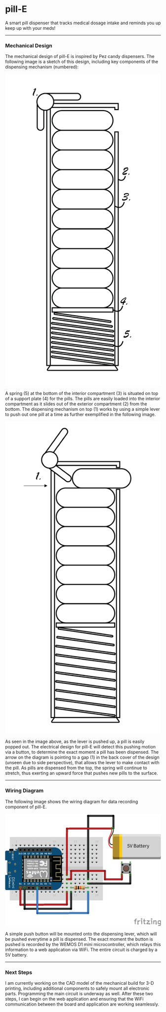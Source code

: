 # pill-E
A smart pill dispenser that tracks medical dosage intake and reminds you up keep up with your meds!

---
### Mechanical Design
The mechanical design of pill-E is inspired by Pez candy dispensers. The following image is a sketch of this design, including key components of the dispensing mechanism (numbered):

![Mechanical design of pill dispenser body](mechanical_Fig1.png)

A spring (5) at the bottom of the interior compartment (3) is situated on top of a support plate (4) for the pills. The pills are easily loaded into the interior compartment as it slides out of the exterior compartment (2) from the bottom. The dispensing mechanism on top (1) works by using a simple lever to push out one pill at a time as further exemplified in the following image.

![Mechanical design of dispensing mechanism in action](mechanical_Fig2Editted.png)

As seen in the image above, as the lever is pushed up, a pill is easily popped out. The electrical design for pill-E will detect this pushing motion via a button, to determine the exact moment a pill has been dispensed. The arrow on the diagram is pointing to a gap (1) in the back cover of the design (unseen due to side perspective), that allows the lever to make contact with the pill. As pills are dispensed from the top, the spring will continue to stretch, thus exerting an upward force that pushes new pills to the surface.  

---
### Wiring Diagram
The following image shows the wiring diagram for data recording component of pill-E. 

![Wiring diagram](wiring.png)

A simple push button will be mounted onto the dispensing lever, which will be pushed everytime a pill is dispensed. The exact moment the button is pushed is recorded by the WEMOS D1 mini microcontroller, which relays this information to a web application via WiFi. The entire circuit is charged by a 5V battery.

---
### Next Steps
I am currently working on the CAD model of the mechanical build for 3-D printing, including additional components to safely mount all electronic parts. Programming the main circuit is underway as well. After these two steps, I can begin on the web application and ensuring that the WiFi communication between the board and application are working seamlessly.
